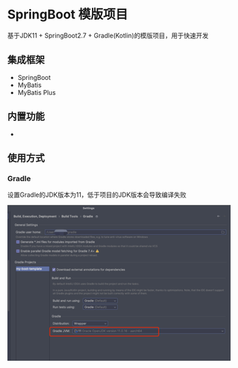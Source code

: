 # SpringBoot 模版项目

基于JDK11 + SpringBoot2.7 + Gradle(Kotlin)的模版项目，用于快速开发

## 集成框架

- SpringBoot
- MyBatis
- MyBatis Plus

## 内置功能

- 

## 使用方式

### Gradle

设置Gradle的JDK版本为11，低于项目的JDK版本会导致编译失败

![](docs/images/img.png)


